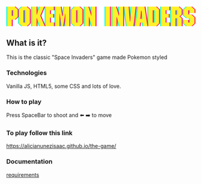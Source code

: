 ![image](./imagenes/title.png)

## What is it?

This is the classic "Space Invaders" game made Pokemon styled

### Technologies

Vanilla JS, HTML5, some CSS and lots of love.

### How to play

Press SpaceBar to shoot and
⬅️ ➡️ to move

### To play follow this link
https://alicianunezisaac.github.io/the-game/

### Documentation

[requirements](./docs/readme.md)



